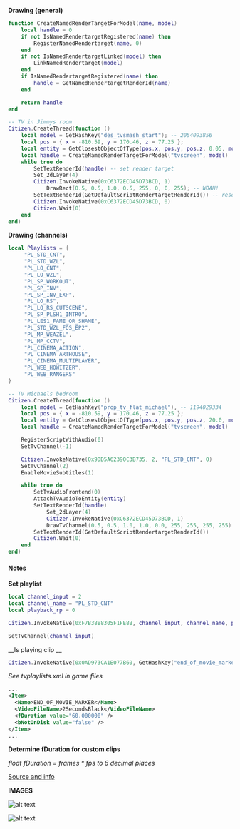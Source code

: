 __Drawing (general)__
```lua
function CreateNamedRenderTargetForModel(name, model)
	local handle = 0
	if not IsNamedRendertargetRegistered(name) then
		RegisterNamedRendertarget(name, 0)
	end
	if not IsNamedRendertargetLinked(model) then
		LinkNamedRendertarget(model)
	end
	if IsNamedRendertargetRegistered(name) then
		handle = GetNamedRendertargetRenderId(name)
	end

	return handle
end

-- TV in Jimmys room
Citizen.CreateThread(function ()
	local model = GetHashKey("des_tvsmash_start"); -- 2054093856
	local pos = { x = -810.59, y = 170.46, z = 77.25 };
	local entity = GetClosestObjectOfType(pos.x, pos.y, pos.z, 0.05, model, 0, 0, 0)
	local handle = CreateNamedRenderTargetForModel("tvscreen", model)
	while true do
		SetTextRenderId(handle) -- set render target
		Set_2dLayer(4)
		Citizen.InvokeNative(0xC6372ECD45D73BCD, 1)
			DrawRect(0.5, 0.5, 1.0, 0.5, 255, 0, 0, 255); -- WOAH!
		SetTextRenderId(GetDefaultScriptRendertargetRenderId()) -- reset
		Citizen.InvokeNative(0xC6372ECD45D73BCD, 0)
		Citizen.Wait(0)
	end
end)
```

__Drawing (channels)__
```lua
local Playlists = {
	 "PL_STD_CNT",
	 "PL_STD_WZL",
	 "PL_LO_CNT",
	 "PL_LO_WZL",
	 "PL_SP_WORKOUT",
	 "PL_SP_INV",
	 "PL_SP_INV_EXP",
	 "PL_LO_RS",
	 "PL_LO_RS_CUTSCENE",
	 "PL_SP_PLSH1_INTRO",
	 "PL_LES1_FAME_OR_SHAME",
	 "PL_STD_WZL_FOS_EP2",
	 "PL_MP_WEAZEL",
	 "PL_MP_CCTV",
	 "PL_CINEMA_ACTION",
	 "PL_CINEMA_ARTHOUSE",
	 "PL_CINEMA_MULTIPLAYER",
	 "PL_WEB_HOWITZER",
	 "PL_WEB_RANGERS"
}

-- TV Michaels bedroom
Citizen.CreateThread(function ()
	local model = GetHashKey("prop_tv_flat_michael"), -- 1194029334
	local pos = { x = -810.59, y = 170.46, z = 77.25 };
	local entity = GetClosestObjectOfType(pos.x, pos.y, pos.z, 20.0, model, 0, 0, 0)
	local handle = CreateNamedRenderTargetForModel("tvscreen", model)

	RegisterScriptWithAudio(0)
	SetTvChannel(-1)

	Citizen.InvokeNative(0x9DD5A62390C3B735, 2, "PL_STD_CNT", 0)
	SetTvChannel(2)
	EnableMovieSubtitles(1)

	while true do
		SetTvAudioFrontend(0)
		AttachTvAudioToEntity(entity)
		SetTextRenderId(handle)
			Set_2dLayer(4)
			Citizen.InvokeNative(0xC6372ECD45D73BCD, 1)
			DrawTvChannel(0.5, 0.5, 1.0, 1.0, 0.0, 255, 255, 255, 255)
		SetTextRenderId(GetDefaultScriptRendertargetRenderId())
		Citizen.Wait(0)
	end
end)
```

#### Notes

__Set playlist__
```lua
local channel_input = 2
local channel_name = "PL_STD_CNT"
local playback_rp = 0

Citizen.InvokeNative(0xF7B38B8305F1FE8B, channel_input, channel_name, playback_rp);

SetTvChannel(channel_input)
```

__Is playing clip __
```lua
Citizen.InvokeNative(0x0AD973CA1E077B60, GetHashKey("end_of_movie_marker"));
```

_See tvplaylists.xml in game files_

```xml
...
<Item>
  <Name>END_OF_MOVIE_MARKER</Name>
  <VideoFileName>2SecondsBlack</VideoFileName>
  <fDuration value="60.000000" />
  <bNotOnDisk value="false" />
</Item>
...
```


__Determine fDuration for custom clips__

_float fDuration = frames * fps to 6 decimal places_

[Source and info](http://gtaforums.com/topic/800319-better-tv-channel-switching-mod/?hl=channel)


__IMAGES__

![alt text][preview]

[preview]: https://github.com/throwarray/gtav-rendertarget/raw/master/img/rt%20(0).png "TV"

![alt text][rt1]

[rt1]: https://github.com/throwarray/gtav-rendertarget/raw/master/img/rt%20(1).png "TV"
